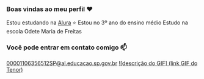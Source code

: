 ### Boas vindas ao meu perfil ❤️
Estou estudando na [Alura](https://www.alura.com.br) ⭐
Estou no 3º ano do ensino médio 
Estudo na escola Odete Maria de Freitas
### Você pode entrar em contato comigo 📫
00001106356512SP@al.educacao.sp.gov.br
[![descrição do GIF] (link GIF do Tenor)](https://tenor.com/pt-BR/view/hello-gif-24408873)



